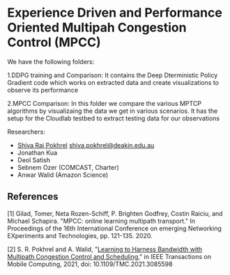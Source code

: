 # Experience Driven and Performance Oriented Multipah Congestion Control (MPCC)

We have the following folders:

1.DDPG training and Comparison: It contains the Deep Dterministic Policy Gradient code which works on extracted data and create visualizations to observe its performance

2.MPCC Comparison: In this folder we compare the various MPTCP algorithms by visualizaing the data we get in various scenarios. It has the setup for the Cloudlab testbed to extract testing data for our observations

Researchers: 
- [Shiva Raj Pokhrel](https://www.deakin.edu.au/about-deakin/people/shiva-pokhrel) <shiva.pokhrel@deakin.edu.au>
- Jonathan Kua
- Deol Satish
- Sebnem Ozer (COMCAST, Charter)
- Anwar Walid (Amazon Science)


## References

[1] Gilad, Tomer, Neta Rozen-Schiff, P. Brighten Godfrey, Costin Raiciu, and Michael Schapira. "MPCC: online learning multipath transport." In Proceedings of the 16th International Conference on emerging Networking EXperiments and Technologies, pp. 121-135. 2020.

[2] S. R. Pokhrel and A. Walid, "[Learning to Harness Bandwidth with Multipath Congestion Control and Scheduling](https://ieeexplore.ieee.org/abstract/document/9444785)," in IEEE Transactions on Mobile Computing, 2021, doi: 10.1109/TMC.2021.3085598 

